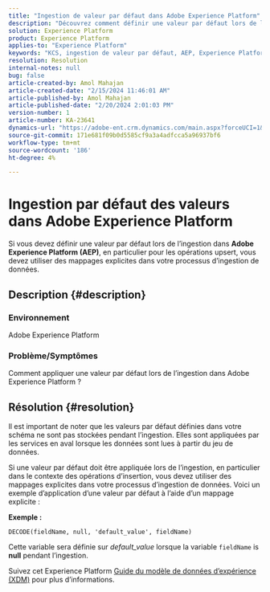 ```yaml
---
title: "Ingestion de valeur par défaut dans Adobe Experience Platform"
description: "Découvrez comment définir une valeur par défaut lors de l’ingestion dans Adobe Experience Platform. Utilisez des mappages explicites dans le processus d’ingestion de données."
solution: Experience Platform
product: Experience Platform
applies-to: "Experience Platform"
keywords: "KCS, ingestion de valeur par défaut, AEP, Experience Platform, jeu de données, nom du champ"
resolution: Resolution
internal-notes: null
bug: false
article-created-by: Amol Mahajan
article-created-date: "2/15/2024 11:46:01 AM"
article-published-by: Amol Mahajan
article-published-date: "2/20/2024 2:01:03 PM"
version-number: 1
article-number: KA-23641
dynamics-url: "https://adobe-ent.crm.dynamics.com/main.aspx?forceUCI=1&pagetype=entityrecord&etn=knowledgearticle&id=3bca0ac5-f7cb-ee11-9079-6045bd006b25"
source-git-commit: 171e681f09b0d5585cf9a3a4adfcca5a96937bf6
workflow-type: tm+mt
source-wordcount: '186'
ht-degree: 4%

---
```


# Ingestion par défaut des valeurs dans Adobe Experience Platform


Si vous devez définir une valeur par défaut lors de l’ingestion dans <b>Adobe Experience Platform (AEP)</b>, en particulier pour les opérations upsert, vous devez utiliser des mappages explicites dans votre processus d’ingestion de données.

## Description {#description}


### <b>Environnement</b>

Adobe Experience Platform



### <b>Problème/Symptômes</b>

Comment appliquer une valeur par défaut lors de l’ingestion dans Adobe Experience Platform ?


## Résolution {#resolution}


Il est important de noter que les valeurs par défaut définies dans votre schéma ne sont pas stockées pendant l’ingestion. Elles sont appliquées par les services en aval lorsque les données sont lues à partir du jeu de données.



Si une valeur par défaut doit être appliquée lors de l’ingestion, en particulier dans le contexte des opérations d’insertion, vous devez utiliser des mappages explicites dans votre processus d’ingestion de données.
Voici un exemple d’application d’une valeur par défaut à l’aide d’un mappage explicite :



<b>Exemple :</b>

`DECODE(fieldName, null, 'default_value', fieldName)`

Cette variable sera définie sur *default_value* lorsque la variable `fieldName` is <b>null</b> pendant l’ingestion.



Suivez cet Experience Platform [Guide du modèle de données d’expérience (XDM)](https://experienceleague.adobe.com/docs/experience-platform/xdm/ui/fields/overview.html) pour plus d’informations.


